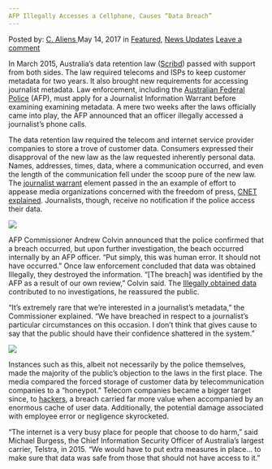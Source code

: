 ```yaml
---
AFP Illegally Accesses a Cellphone, Causes “Data Breach”
---
```

<article class="post-listing post-19862 post type-post status-publish format-standard has-post-thumbnail hentry category-deepdot-news category-news-updates tag-accesses tag-afp tag-breach tag-cellphone tag-data tag-illegally">
    <div class="post-inner">
        <span>Posted by: <a href="https://www.deepdotweb.com/author/caliens/" title="">C. Aliens </a></span>
    <span>May 14, 2017</span>
    <span>in <a href="https://www.deepdotweb.com/category/deepdot-news/" rel="category tag">Featured</a>, <a href="https://www.deepdotweb.com/category/news-updates/" rel="category tag">News Updates</a></span>
    <span><a href="https://www.deepdotweb.com/2017/05/14/afp-illegally-accesses-cellphone-causes-data-breach/#respond">Leave a comment</a></span>
    </p>
    <div class="clear"></div>
    <div class="entry">
    <p>In March 2015, Australia&#8217;s data retention law (<a href="https://www.scribd.com/document/347114303/Telecommunications-Interception-and-Access-Amendment-Data-Retention-Bill-2015">Scribd</a>) passed with support from both sides. The law required telecoms and ISPs to keep customer metadata for two years. It also brought new requirements for accessing journalist metadata. Law enforcement, including the <a href="https://www.deepdotweb.com/2017/04/27/australian-border-force-increase-darknet-presence/">Australian Federal Police</a> (AFP), must apply for a Journalist Information Warrant before examining examining metadata. A mere two weeks after the laws officially came into play, the AFP announced that an officer illegally accessed a journalist&#8217;s phone calls.</p>
    <p>The data retention law required the telecom and internet service provider companies to store a trove of customer data. Consumers expressed their disapproval of the new law as the law requested inherently personal data. Names, addresses, times, data, where a communication occurred, and even the length of the communication fell under the scoop pure of the new law. The <a href="https://www.deepdotweb.com/tag/warrant/">journalist warrant</a> element passed in the an example of effort to appease media organizations concerned with the freedom of press, <a href="https://www.cnet.com/au/news/australian-federal-police-confirm-journalist-metadata-breach-data-retention/">CNET explained</a>. Journalists, though, receive no notification if the police access their data.</p>
    <p><img class="wp-image-19867 aligncenter" src="https://www.deepdotweb.com/wp-content/uploads/2017/05/word-image-49.jpeg" srcset="https://www.deepdotweb.com/wp-content/uploads/2017/05/word-image-49.jpeg 800w, https://www.deepdotweb.com/wp-content/uploads/2017/05/word-image-49-300x225.jpeg 300w" sizes="(max-width: 800px) 100vw, 800px" /></p>
    <p>AFP Commissioner Andrew Colvin announced that the police confirmed that a breach occurred, but upon further investigation, the beach occurred internally by an AFP officer. &#8220;Put simply, this was human error. It should not have occurred.&#8221; Once law enforcement concluded that data was obtained Illegally, they destroyed the information. &#8220;[The breach] was identified by the AFP as a result of our own review,&#8221; Colvin said. The <a href="https://www.deepdotweb.com/tag/cybercrime/">Illegally obtained data</a> contributed to no investigations, he reassured the public.</p>
    <p>&#8220;It&#8217;s extremely rare that we&#8217;re interested in a journalist&#8217;s metadata,&#8221; the Commissioner explained. &#8220;We have breached in respect to a journalist&#8217;s particular circumstances on this occasion. I don&#8217;t think that gives cause to say that the public should have their confidence shattered in the system.&#8221;</p>
    <p><img class="wp-image-19868 aligncenter" src="https://www.deepdotweb.com/wp-content/uploads/2017/05/word-image-50.jpeg" srcset="https://www.deepdotweb.com/wp-content/uploads/2017/05/word-image-50.jpeg 800w, https://www.deepdotweb.com/wp-content/uploads/2017/05/word-image-50-300x224.jpeg 300w" sizes="(max-width: 800px) 100vw, 800px" /></p>
    <p>Instances such as this, albeit not necessarily by the police themselves, made the majority of the public’s objection to the laws in the first place. The media compared the forced storage of customer data by telecommunication companies to a “honeypot.” Telecom companies became a bigger target since, to <a href="https://www.deepdotweb.com/tag/hackers/">hackers</a>, a breach carried far more value when accompanied by an enormous cache of user data. Additionally, the potential damage associated with employee error or negligence skyrocketed.</p>
    <p>&#8220;The internet is a very busy place for people that choose to do harm,&#8221; said Michael Burgess, the Chief Information Security Officer of Australia&#8217;s largest carrier, Telstra, in 2015. &#8220;We would have to put extra measures in place&#8230; to make sure that data was safe from those that should not have access to it.&#8221;</p>
    </div>
    <span style="display:none"><a href="https://www.deepdotweb.com/tag/accesses/" rel="tag">accesses</a> <a href="https://www.deepdotweb.com/tag/afp/" rel="tag">afp</a> <a href="https://www.deepdotweb.com/tag/breach/" rel="tag">breach</a> <a href="https://www.deepdotweb.com/tag/cellphone/" rel="tag">cellphone</a> <a href="https://www.deepdotweb.com/tag/data/" rel="tag">data</a> <a href="https://www.deepdotweb.com/tag/illegally/" rel="tag">illegally</a></span> <span style="display:none" class="updated">2017-05-14</span>
    <div style="display:none" class="vcard author" itemprop="author" itemscope itemtype="http://schema.org/Person"><strong class="fn" itemprop="name"><a href="https://www.deepdotweb.com/author/caliens/" title="Posts by C. Aliens" rel="author">C. Aliens</a></strong></div>
    </div>
</article>

